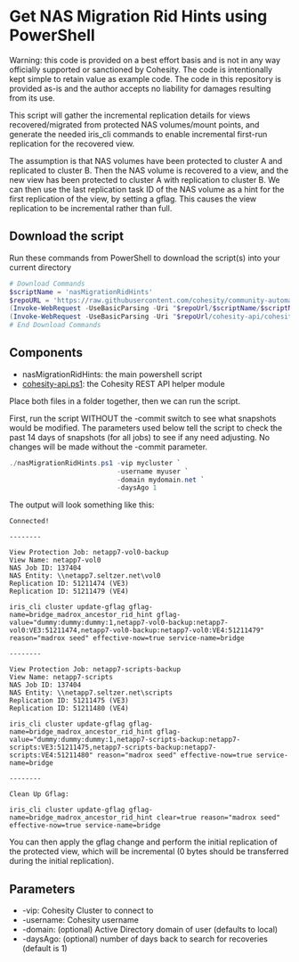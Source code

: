 # Get NAS Migration Rid Hints using PowerShell

Warning: this code is provided on a best effort basis and is not in any way officially supported or sanctioned by Cohesity. The code is intentionally kept simple to retain value as example code. The code in this repository is provided as-is and the author accepts no liability for damages resulting from its use.

This script will gather the incremental replication details for views recovered/migrated from protected NAS volumes/mount points, and generate the needed iris_cli commands to enable incremental first-run replication for the recovered view.

The assumption is that NAS volumes have been protected to cluster A and replicated to cluster B. Then the NAS volume is recovered to a view, and the new view has been protected to cluster A with replication to cluster B. We can then use the last replication task ID of the NAS volume as a hint for the first replication of the view, by setting a gflag. This causes the view replication to be incremental rather than full.

## Download the script

Run these commands from PowerShell to download the script(s) into your current directory

```powershell
# Download Commands
$scriptName = 'nasMigrationRidHints'
$repoURL = 'https://raw.githubusercontent.com/cohesity/community-automation-samples/main/powershell'
(Invoke-WebRequest -UseBasicParsing -Uri "$repoUrl/$scriptName/$scriptName.ps1").content | Out-File "$scriptName.ps1"; (Get-Content "$scriptName.ps1") | Set-Content "$scriptName.ps1"
(Invoke-WebRequest -UseBasicParsing -Uri "$repoUrl/cohesity-api/cohesity-api.ps1").content | Out-File cohesity-api.ps1; (Get-Content cohesity-api.ps1) | Set-Content cohesity-api.ps1
# End Download Commands
```

## Components

* nasMigrationRidHints: the main powershell script
* [cohesity-api.ps1](https://raw.githubusercontent.com/cohesity/community-automation-samples/main/powershell/cohesity-api/cohesity-api.ps1): the Cohesity REST API helper module

Place both files in a folder together, then we can run the script.

First, run the script WITHOUT the -commit switch to see what snapshots would be modified. The parameters used below tell the script to check the past 14 days of snapshots (for all jobs) to see if any need adjusting. No changes will be made without the -commit parameter.

```powershell
./nasMigrationRidHints.ps1 -vip mycluster `
                           -username myuser `
                           -domain mydomain.net `
                           -daysAgo 1
```

The output will look something like this:

```text
Connected!

--------

View Protection Job: netapp7-vol0-backup
View Name: netapp7-vol0
NAS Job ID: 137404
NAS Entity: \\netapp7.seltzer.net\vol0
Replication ID: 51211474 (VE3)
Replication ID: 51211479 (VE4)

iris_cli cluster update-gflag gflag-name=bridge_madrox_ancestor_rid_hint gflag-value="dummy:dummy:dummy:1,netapp7-vol0-backup:netapp7-vol0:VE3:51211474,netapp7-vol0-backup:netapp7-vol0:VE4:51211479" reason="madrox seed" effective-now=true service-name=bridge

--------

View Protection Job: netapp7-scripts-backup
View Name: netapp7-scripts
NAS Job ID: 137404
NAS Entity: \\netapp7.seltzer.net\scripts
Replication ID: 51211475 (VE3)
Replication ID: 51211480 (VE4)

iris_cli cluster update-gflag gflag-name=bridge_madrox_ancestor_rid_hint gflag-value="dummy:dummy:dummy:1,netapp7-scripts-backup:netapp7-scripts:VE3:51211475,netapp7-scripts-backup:netapp7-scripts:VE4:51211480" reason="madrox seed" effective-now=true service-name=bridge

--------

Clean Up Gflag:

iris_cli cluster update-gflag gflag-name=bridge_madrox_ancestor_rid_hint clear=true reason="madrox seed" effective-now=true service-name=bridge
```

You can then apply the gflag change and perform the initial replication of the protected view, which will be incremental (0 bytes should be transferred during the initial replication).

## Parameters

* -vip: Cohesity Cluster to connect to
* -username: Cohesity username
* -domain: (optional) Active Directory domain of user (defaults to local)
* -daysAgo: (optional) number of days back to search for recoveries (default is 1)
